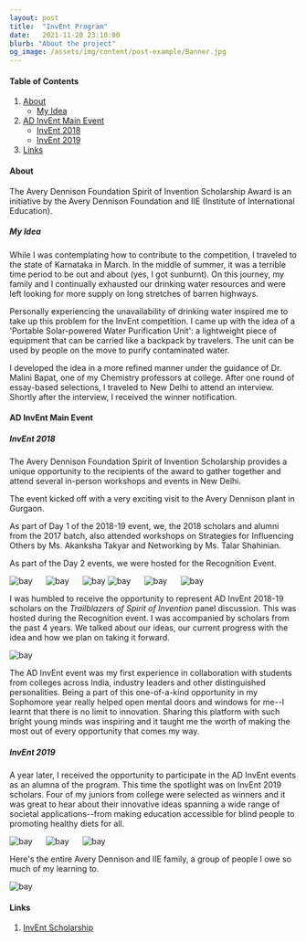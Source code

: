 ```yaml
---
layout: post
title:  "InvEnt Program"
date:   2021-11-20 23:10:00
blurb: "About the project"
og_image: /assets/img/content/post-example/Banner.jpg
---
```


#### Table of Contents
1. [About](#about)
    * [My Idea](#my-idea)
2. [AD InvEnt Main Event](#AD-Invent-main-event)
    * [InvEnt 2018](#invent-2018)
    * [InvEnt 2019](#invent-2019)
3. [Links](#links)

#### About

The Avery Dennison Foundation Spirit of Invention Scholarship Award is an initiative by the Avery Dennison Foundation and IIE (Institute of International Education).

##### My Idea

While I was contemplating how to contribute to the competition, I traveled to the state of Karnataka in March. In the middle of summer, it was a terrible time period to be out and about (yes, I got sunburnt). On this journey, my family and I continually exhausted our drinking water resources and were left looking for more supply on long stretches of barren highways.  

Personally experiencing the unavailability of drinking water inspired me to take up this problem for the InvEnt competition. I came up with the idea of a 'Portable Solar-powered Water Purification Unit': a lightweight piece of equipment that can be carried like a backpack by travelers. The unit can be used by people on the move to purify contaminated water.  

I developed the idea in a more refined manner under the guidance of Dr. Malini Bapat, one of my Chemistry professors at college. After one round of essay-based selections, I traveled to New Delhi to attend an interview. Shortly after the interview, I received the winner notification.

#### AD InvEnt Main Event


##### InvEnt 2018

The Avery Dennison Foundation Spirit of Invention Scholarship provides a unique opportunity to the recipients of the award to gather together and attend several in-person workshops and events in New Delhi.  

The event kicked off with a very exciting visit to the Avery Dennison plant in Gurgaon.

As part of Day 1 of the 2018-19 event, we, the 2018 scholars and alumni from the 2017 batch, also attended workshops on Strategies for Influencing Others by Ms. Akanksha Takyar and Networking by Ms. Talar Shahinian.  

As part of the Day 2 events, we were hosted for the Recognition Event.  

<img src="/assets/img/content/AD/1.JPG" alt="bay" class="gallery"/>&nbsp; &nbsp; &nbsp;
<img src="/assets/img/content/AD/2.JPG" alt="bay" class="gallery"/>&nbsp; &nbsp; &nbsp;
<img src="/assets/img/content/AD/3.JPG" alt="bay" class="gallery"/>
<img src="/assets/img/content/AD/4.JPG" alt="bay" class="gallery"/>&nbsp; &nbsp; &nbsp;
<img src="/assets/img/content/AD/5.JPG" alt="bay" class="gallery"/>&nbsp; &nbsp; &nbsp;
<img src="/assets/img/content/AD/6.JPG" alt="bay" class="gallery"/>

I was humbled to receive the opportunity to represent AD InvEnt 2018-19 scholars on the _Trailblazers of Spirit of Invention_ panel discussion. This was hosted during the Recognition event. I was accompanied by scholars from the past 4 years. We talked about our ideas, our current progress with the idea and how we plan on taking it forward.  

<img src="/assets/img/content/AD/trailblazers.JPG" alt="bay" class="post-pic"/>

The AD InvEnt event was my first experience in collaboration with students from colleges across India, industry leaders and other distinguished personalities. Being a part of this one-of-a-kind opportunity in my Sophomore year really helped open mental doors and windows for me--I learnt that there is no limit to innovation. Sharing this platform with such bright young minds was inspiring and it taught me the worth of making the most out of every opportunity that comes my way.  

##### InvEnt 2019

A year later, I received the opportunity to participate in the AD InvEnt events as an alumna of the program. This time the spotlight was on InvEnt 2019 scholars. Four of my juniors from college were selected as winners and it was great to hear about their innovative ideas spanning a wide range of societal applications--from making education accessible for blind people to promoting healthy diets for all.

<img src="/assets/img/content/AD/7.JPG" alt="bay" class="gallery"/>&nbsp; &nbsp; &nbsp;
<img src="/assets/img/content/AD/8.JPG" alt="bay" class="gallery"/>&nbsp; &nbsp; &nbsp;
<img src="/assets/img/content/AD/9.JPG" alt="bay" class="gallery"/>

Here's the entire Avery Dennison and IIE family, a group of people I owe so much of my learning to.  

<img src="/assets/img/content/AD/final.JPG" alt="bay" class="post-pic"/>

#### Links

1. [InvEnt Scholarship](https://www.applytoaverydennisoninvent.org/)
